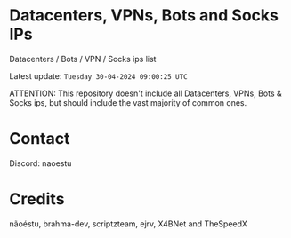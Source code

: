 # Datacenters, VPNs, Bots and Socks IPs
 
Datacenters / Bots / VPN / Socks ips list

Latest update: `Tuesday 30-04-2024 09:00:25 UTC` 

ATTENTION: This repository doesn't include all Datacenters, VPNs, Bots & Socks ips, 
but should include the vast majority of common ones.

# Contact
Discord: naoestu

# Credits
nãoéstu, brahma-dev, scriptzteam, ejrv, X4BNet and TheSpeedX
